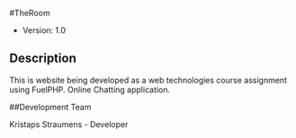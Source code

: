 #TheRoom

* Version: 1.0

## Description

This is website being developed as a web technologies course assignment using FuelPHP. Online Chatting application.

##Development Team

Kristaps Straumens - Developer